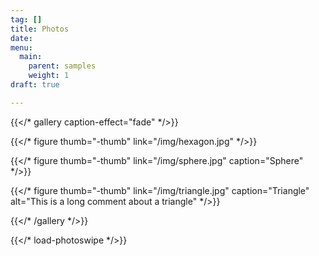 ```yaml
---
tag: []
title: Photos
date: 
menu:
  main:
    parent: samples
    weight: 1
draft: true

---
```

{{</* gallery caption-effect="fade" */>}}

  {{</* figure thumb="-thumb" link="/img/hexagon.jpg" */>}}

  {{</* figure thumb="-thumb" link="/img/sphere.jpg" caption="Sphere" */>}}

  {{</* figure thumb="-thumb" link="/img/triangle.jpg" caption="Triangle" alt="This is a long comment about a triangle" */>}}

{{</* /gallery */>}}

{{</* load-photoswipe */>}}